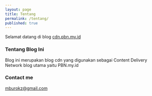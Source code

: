 ```yaml
---
layout: page
title: Tentang
permalink: /tentang/
published: true
---
```

Selamat datang di blog [cdn.pbn.my.id]({{site.baseurl}}) 

### Tentang Blog Ini

Blog ini merupakan blog cdn yang digunakan sebagai Content Delivery Network blog utama yaitu PBN.my.id

### Contact me

[mburokz@gmail.com](mailto:mburokz@gmail.com)
